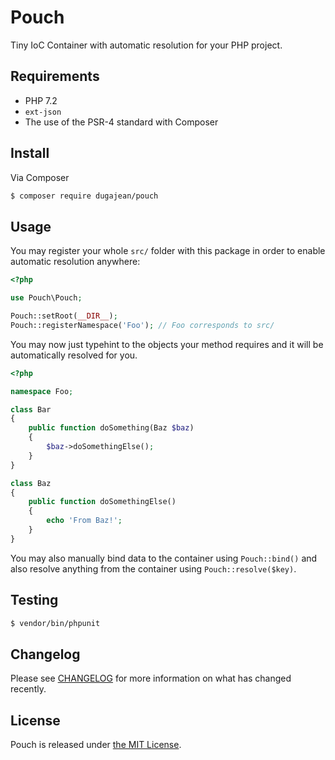 # Pouch
Tiny IoC Container with automatic resolution for your PHP project.

## Requirements

- PHP 7.2
- `ext-json`
- The use of the PSR-4 standard with Composer

## Install

Via Composer

```bash
$ composer require dugajean/pouch
```

## Usage

You may register your whole `src/` folder with this package in order to enable automatic resolution anywhere:

```php
<?php

use Pouch\Pouch;

Pouch::setRoot(__DIR__);
Pouch::registerNamespace('Foo'); // Foo corresponds to src/
```

You may now just typehint to the objects your method requires and it will be automatically resolved for you.

```php
<?php

namespace Foo;

class Bar
{
    public function doSomething(Baz $baz)
    {
        $baz->doSomethingElse();
    }
}

class Baz
{
    public function doSomethingElse()
    {
        echo 'From Baz!';
    }
}
```

You may also manually bind data to the container using `Pouch::bind()` and also resolve anything from the container using `Pouch::resolve($key)`.

## Testing

```bash
$ vendor/bin/phpunit
```

## Changelog

Please see [CHANGELOG](CHANGELOG.md) for more information on what has changed recently.

## License
Pouch is released under [the MIT License](LICENSE).
